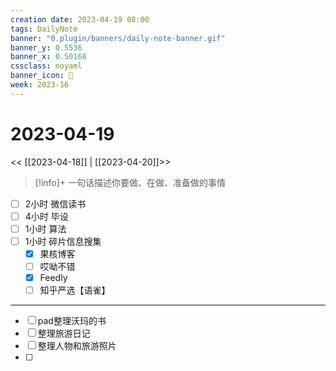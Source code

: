 ```yaml
---
creation date: 2023-04-19 08:00
tags: DailyNote
banner: "0.plugin/banners/daily-note-banner.gif"
banner_y: 0.5536
banner_x: 0.50168
cssclass: noyaml
banner_icon: 💌
week: 2023-16
---
```


# 2023-04-19

<< [[2023-04-18]] | [[2023-04-20]]>>


> [!info]+ 一句话描述你要做、在做、准备做的事情
> 


- [ ] 2小时 微信读书
- [ ] 4小时 毕设
- [ ] 1小时 算法
- [ ] 1小时 碎片信息搜集
	- [x] 果核博客
	- [ ] 哎呦不错
	- [x] Feedly
	- [ ] 知乎严选【语雀】

---

- [ ] pad整理沃玛的书
- [ ] 整理旅游日记
- [ ] 整理人物和旅游照片
- [ ] 